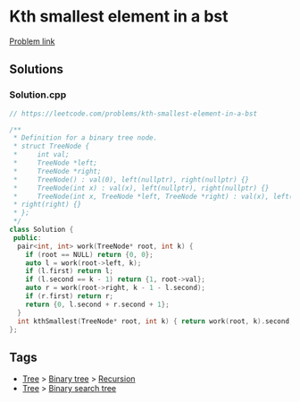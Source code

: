 # Kth smallest element in a bst

[Problem link](https://leetcode.com/problems/kth-smallest-element-in-a-bst)

## Solutions


### Solution.cpp
```cpp
// https://leetcode.com/problems/kth-smallest-element-in-a-bst

/**
 * Definition for a binary tree node.
 * struct TreeNode {
 *     int val;
 *     TreeNode *left;
 *     TreeNode *right;
 *     TreeNode() : val(0), left(nullptr), right(nullptr) {}
 *     TreeNode(int x) : val(x), left(nullptr), right(nullptr) {}
 *     TreeNode(int x, TreeNode *left, TreeNode *right) : val(x), left(left),
 * right(right) {}
 * };
 */
class Solution {
 public:
  pair<int, int> work(TreeNode* root, int k) {
    if (root == NULL) return {0, 0};
    auto l = work(root->left, k);
    if (l.first) return l;
    if (l.second == k - 1) return {1, root->val};
    auto r = work(root->right, k - 1 - l.second);
    if (r.first) return r;
    return {0, l.second + r.second + 1};
  }
  int kthSmallest(TreeNode* root, int k) { return work(root, k).second; }
};
```
## Tags

* [Tree](/Collections/tree.md#tree) > [Binary tree](/Collections/tree.md#binary-tree) > [Recursion](/Collections/tree.md#recursion)
* [Tree](/Collections/tree.md#tree) > [Binary search tree](/Collections/tree.md#binary-search-tree)
